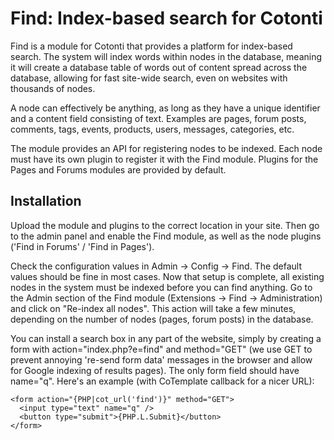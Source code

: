 Find: Index-based search for Cotonti
====================================

Find is a module for Cotonti that provides a platform for index-based search.
The system will index words within nodes in the database, meaning it will 
create a database table of words out of content spread across the database, 
allowing for fast site-wide search, even on websites with thousands of nodes.

A node can effectively be anything, as long as they have a unique identifier 
and a content field consisting of text. Examples are pages, forum posts, 
comments, tags, events, products, users, messages, categories, etc.

The module provides an API for registering nodes to be indexed. Each node must 
have its own plugin to register it with the Find module. Plugins for the Pages 
and Forums modules are provided by default.

Installation
------------

Upload the module and plugins to the correct location in your site. Then go to 
the admin panel and enable the Find module, as well as the node plugins 
('Find in Forums' / 'Find in Pages').

Check the configuration values in Admin -> Config -> Find. The default values 
should be fine in most cases. Now that setup is complete, all existing nodes in
the system must be indexed before you can find anything. Go to the Admin section 
of the Find module (Extensions -> Find -> Administration) and click on 
"Re-index all nodes". This action will take a few minutes, depending on the 
number of nodes (pages, forum posts) in the database.

You can install a search box in any part of the website, simply by creating a 
form with action="index.php?e=find" and method="GET" (we use GET to prevent 
annoying 're-send form data' messages in the browser and allow for Google 
indexing of results pages). The only form field should have name="q". Here's
an example (with CoTemplate callback for a nicer URL):

    <form action="{PHP|cot_url('find')}" method="GET">
	  <input type="text" name="q" />
	  <button type="submit">{PHP.L.Submit}</button>
	</form>